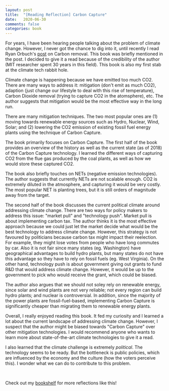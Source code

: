 ```yaml
---
layout: post
title:  "[Reading Reflection] Carbon Capture"
date:   2020-06-30
comments: false
categories: book
---
```


For years, I have been hearing people talking about the problem of climate
change. However, I never got the chance to dig into it, until recently I read
Ryan Orbuch's [post](https://www.orbuch.com/carbon-removal/) on Carbon removal.
This book was briefly mentioned in the post. I decided to give it a read because
of the credibility of the author (MIT researcher spent 30 years in this field).
This book is also my first stab at the climate tech rabbit hole.

Climate change is happening because we have emitted too much CO2. There are many
ways to address it: mitigation (don't emit as much CO2), adaption (just change
our lifestyle to deal with this rise of temperature), Carbon Dioxide removal
(trying to capture CO2 in the atomsphere), etc. The author suggests that
mitigation would be the most effective way in the long run.

There are many mitigation techniques. The two most popular ones are (1) moving
towards renewable energy sources such as Hydro, Nuclear, Wind, Solar; and (2)
lowering the CO2 emission of existing fossil fuel energy plants using the
technique of Carbon Capture.

The book primarily focuses on Carbon Capture. The first half of the book
provides an overview of the history as well as the current state (as of 2018) of
the Carbon Capture technology. I learned the different ways of capturing CO2
from the flue gas produced by the coal plants, as well as how we would store
these captured CO2.

The book also briefly touches on NETs (negative emission technologies). The
author suggests that currently NETs are not scalable enough. CO2 is extremely
diluted in the atmosphere, and capturing it would be very costly. The most
popular NET is planting trees, but it is still orders of magnitude away from the
target.

The second half of the book discusses the current political climate around
addressing climate change. There are two ways for policy makers to address this
issue: "market pull" and "technology push". Market pull is about implementing
carbon tax. The author thinks it is the most effective approach because we could
just let the market decide what would be the best technology to address climate
change. However, this strategy is not favoured by politicians because carbon tax
might impact their reelection. For example, they might lose votes from people
who have long commutes by car. Also it is not fair since many states (eg.
Washington) have geographical advantages to build hydro plants, but many states
do not have this advantage so they have to rely on fossil fuels (eg. West
Virginia). On the other hand, technology push is about government giving out
grants to fund R&D that would address climate change. However, it would be up to
the government to pick who would receive the grant, which could be biased.

The author also argues that we should not soley rely on renewable energy, since
solar and wind plants are not very reliable; not every region can build hydro
plants; and nuclear is controversial. In addition, since the majority of the
power plants are fossil-fuel-based, implementing Carbon Capture is significantly
cheaper than migrating them to renewable energy plants.

Overall, I really enjoyed reading this book. It fed my curiosity and I learned a
lot about the current landscape of addressing climate change. However, I suspect
that the author might be biased towards "Carbon Capture" over other mitigation
technologies. I would recommend anyone who wants to learn more about
state-of-the-art climate technologies to give it a read.

I also learned that the climate challenge is extremely *political*. The
technology seems to be ready. But the bottleneck is public policies, which are
influenced by the economy and the culture (how the voters perceive this). I
wonder what we can do to contribute to this problem.

&nbsp;

Check out my [bookshelf](/bookshelf) for more reflections like this!
